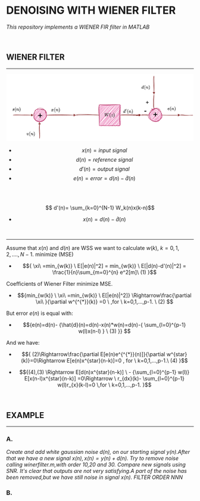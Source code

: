 # **DENOISING WITH WIENER FILTER**


_This repository implements a WIENER FIR filter in MATLAB_



</br>

## **WIENER FILTER**
***
![wiener](test.png)


* $${  x(n) = input\ signal }$$
* $${ d(n)=reference\ signal }$$
* $${ d'(n)=output\  signal }$$
* $${ e(n)=error=d(n)-{\hat d(n)} }$$

</br>
</br>



$$ d'(n)= \sum_{k=0}^{N-1} W_k(n)x(k-n)$$ 

* $${ x(n)=d(n) - {\hat{d}}(n)}$$


 </br>


 ***
 Assume that ${x(n)}$  and ${d(n)}$ are WSS we want to calculate ${ w(k),\ k=0,1,2,....,N-1.}$ minimize (MSE)
 </br>

 

 *  $${ \xi\ =min_{w(k)} \ E[|e(n)|^2] = min_{w(k)} \ E[|d(n)-d'(n)|^2] = \frac{1}{n}\sum_{m=0}^{n} e^2[m]\ (1) }$$

 Coefficients of Wiener Filter minimize MSE.
  * $${min_{w(k)}  \ \xi\ =min_{w(k)} \ E[|e(n)|^2]} \Rightarrow\frac{\partial \xi\ }{\partial w^{^{*}}(k)} =0  \ ,for \ k=0,1,...,p-1. \ (2) $$

But error ${e(n)}$ is equal with:
* $${e(n)=d(n)- {\hat{d}(n)=d(n)-x(n)*w(n)=d(n)-{ \sum_{l=0}^{p-1} w(l)x(n-l) } \ (3) }} $$

And we have:
* $${ (2)\Rightarrow\frac{\partial E[e(n)e^{^{*}}(n)]}{\partial w^{star}(k)}=0\Rightarrow E[e(n)x^{star}(n-k)]=0 , for \ k=0,1,...,p-1.\ (4) }$$

* $${(4),(3) \Rightarrow E[d(n)x^{star}(n-k)] \ -  {\sum_{l=0}^{p-1} w(l)} E[x(n-l)x^{star}(n-k)] =0\Rightarrow \ r_{dx}(k)- \sum_{l=0}^{p-1} w(l)r_{x}(k-l)=0 \,for \ k=0,1,...,p-1. }$$

</br>

## EXAMPLE
***
### **A.**
_Create and  add white gaussian noise ${d(n)}$, on our starting signal ${y(n)}$.After that we have a new signal ${x(n), x(n)=y(n)+d(n)}$._
_Try to remove noise calling ${winerfilter.m}$,with order 10,20 and 30._
_Compare new signals using  ${SNR}$._
_It's clear that outputs are not very satisfying.A part of the noise has been removed,but we have still noise in signal ${x(n)}$._
_FILTER ORDER NNN_

### **B.**
